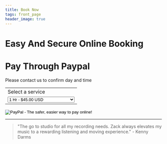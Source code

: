 ```yaml
---
title: Book Now
tags: front_page
header_image: true
---
```


# Easy And Secure Online Booking

<!-- Start Square Appointments Embed Code --><script src='https://squareup.com/appointments/buyer/widget/52758083-5a1a-4b2d-a710-6687d1641594/8GNV6PJ8WK7YH.js'></script><!-- End Square Appointments EmbedCode -->

# Pay Through Paypal

Please contact us to confirm day and time

<form action="https://www.paypal.com/cgi-bin/webscr" method="post" target="_top">
<input type="hidden" name="cmd" value="_s-xclick">
<input type="hidden" name="hosted_button_id" value="RDVYGAQDRFAM6">
<table>
<tr><td><input type="hidden" name="on0" value="Select  a service">Select  a service</td></tr><tr><td><select name="os0">
	<option value="1 Hr -">1 Hr - $45.00 USD</option>
	<option value="2 Hrs -">2 Hrs - $90.00 USD</option>
	<option value="3 Hrs -">3 Hrs - $135.00 USD</option>
	<option value="4 Hrs -">4 Hrs - $180.00 USD</option>
	<option value="10 Hrs -">10 Hrs - $400.00 USD</option>
	<option value="Inst Mix+Master -">Inst Mix+Master - $80.00 USD</option>
	<option value="Multi Mix+Master -">Multi Mix+Master - $130.00 USD</option>
	<option value="Master Only -">Master Only - $30.00 USD</option>
</select> </td></tr>
</table>
<input type="hidden" name="currency_code" value="USD">
<input type="image" src="https://www.paypalobjects.com/en_US/i/btn/btn_buynowCC_LG.gif" border="0" name="submit" alt="PayPal - The safer, easier way to pay online!">
<img alt="" border="0" src="https://www.paypalobjects.com/en_US/i/scr/pixel.gif" width="1" height="1">
</form>

- - -

<blockquote>"The go to studio for all my recording needs.  Zack always elevates my music to a rewarding listening and moving experience." - Kenny Darms</blockquote>